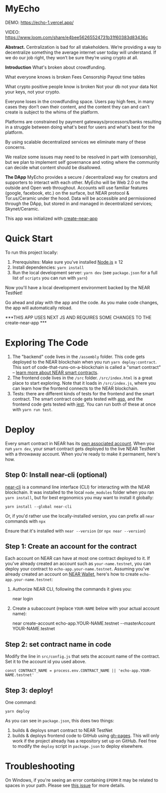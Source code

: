 MyEcho 
==================
DEMO: https://echo-1.vercel.app/

VIDEO: https://www.loom.com/share/e4bee56265524731b31f60383d83436c

**Abstract.** 
Centralization is bad for all stakeholders. We’re providing a way to decentralize something the average internet user today will understand. If we do our job right, they won’t be sure they’re using crypto at all.

**Introduction**
What's broken about crowdfunding. 

What everyone knows is broken
Fees
Censorship
Payout time tables

What crypto positive people know is broken
Not your db not your data
Not your keys, not your crypto.

Everyone loses in the crowdfunding space. Users pay high fees, in many cases they don’t own their content, and the content they can and can’t create is subject to the whims of the platform. 

Platforms are constrained by payment gateways/processors/banks resulting in a struggle between doing what's best for users and what's best for the platform. 

By using scalable decentralized services we eliminate many of these concerns. 

We realize some issues may need to be resolved in part with (censorship), but we plan to implement self governance and voting where the community can decide what content should be disallowed.

**The DApp**
MyEcho provides a secure / decentralized way for creators and supporters to interact with each other. MyEcho will be Web 2.0 on the outside and Open web throughout. Accounts will use familiar features (google, facebook, etc.) on the surface, but NEAR protocol & Tor.us/Ceramic under the hood. Data will be accessible and permissioned through the DApp, but stored in and managed in decentralized services; Skynet/Ceramic.

This app was initialized with [create-near-app]

Quick Start
===========

To run this project locally:

1. Prerequisites: Make sure you've installed [Node.js] ≥ 12
2. Install dependencies: `yarn install`
3. Run the local development server: `yarn dev` (see `package.json` for a
   full list of `scripts` you can run with `yarn`)

Now you'll have a local development environment backed by the NEAR TestNet!

Go ahead and play with the app and the code. As you make code changes, the app will automatically reload.

***THIS APP USES NEXT JS AND REQUIRES SOME CHANGES TO THE create-near-app ***

Exploring The Code
==================

1. The "backend" code lives in the `/assembly` folder. This code gets deployed to
   the NEAR blockchain when you run `yarn deploy:contract`. This sort of
   code-that-runs-on-a-blockchain is called a "smart contract" – [learn more
   about NEAR smart contracts][smart contract docs].
2. The frontend code lives in the `/src` folder. `/src/index.html` is a great
   place to start exploring. Note that it loads in `/src/index.js`, where you
   can learn how the frontend connects to the NEAR blockchain.
3. Tests: there are different kinds of tests for the frontend and the smart
   contract. The smart contract code gets tested with [asp], and the frontend
   code gets tested with [jest]. You can run both of these at once with `yarn
   run test`.


Deploy
======

Every smart contract in NEAR has its [own associated account][NEAR accounts]. When you run `yarn dev`, your smart contract gets deployed to the live NEAR TestNet with a throwaway account. When you're ready to make it permanent, here's how.


Step 0: Install near-cli (optional)
-------------------------------------

[near-cli] is a command line interface (CLI) for interacting with the NEAR blockchain. It was installed to the local `node_modules` folder when you ran `yarn install`, but for best ergonomics you may want to install it globally:

    yarn install --global near-cli

Or, if you'd rather use the locally-installed version, you can prefix all `near` commands with `npx`

Ensure that it's installed with `near --version` (or `npx near --version`)


Step 1: Create an account for the contract
------------------------------------------

Each account on NEAR can have at most one contract deployed to it. If you've already created an account such as `your-name.testnet`, you can deploy your contract to `echo-app.your-name.testnet`. Assuming you've already created an account on [NEAR Wallet], here's how to create `echo-app.your-name.testnet`:

1. Authorize NEAR CLI, following the commands it gives you:

      near login

2. Create a subaccount (replace `YOUR-NAME` below with your actual account name):

      near create-account echo-app.YOUR-NAME.testnet --masterAccount YOUR-NAME.testnet


Step 2: set contract name in code
---------------------------------

Modify the line in `src/config.js` that sets the account name of the contract. Set it to the account id you used above.

    const CONTRACT_NAME = process.env.CONTRACT_NAME || 'echo-app.YOUR-NAME.testnet'


Step 3: deploy!
---------------

One command:

    yarn deploy

As you can see in `package.json`, this does two things:

1. builds & deploys smart contract to NEAR TestNet
2. builds & deploys frontend code to GitHub using [gh-pages]. This will only work if the project already has a repository set up on GitHub. Feel free to modify the `deploy` script in `package.json` to deploy elsewhere.


Troubleshooting
===============

On Windows, if you're seeing an error containing `EPERM` it may be related to spaces in your path. Please see [this issue](https://github.com/zkat/npx/issues/209) for more details.


  [create-near-app]: https://github.com/near/create-near-app
  [Node.js]: https://nodejs.org/en/download/package-manager/
  [React]: https://reactjs.org
  [smart contract docs]: https://docs.near.org/docs/roles/developer/contracts/intro
  [asp]: https://www.npmjs.com/package/@as-pect/cli
  [jest]: https://jestjs.io/
  [NEAR accounts]: https://docs.near.org/docs/concepts/account
  [NEAR Wallet]: https://wallet.testnet.near.org/
  [near-cli]: https://github.com/near/near-cli
  [gh-pages]: https://github.com/tschaub/gh-pages
